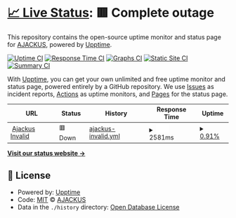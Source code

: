 # [📈 Live Status](https://ajackus.github.io/upptime-monitor): <!--live status--> **🟥 Complete outage**

This repository contains the open-source uptime monitor and status page for [AJACKUS](ajackus.com), powered by [Upptime](https://github.com/upptime/upptime).

[![Uptime CI](https://github.com/ajackus/upptime-monitor/workflows/Uptime%20CI/badge.svg)](https://github.com/ajackus/upptime-monitor/actions?query=workflow%3A%22Uptime+CI%22)
[![Response Time CI](https://github.com/ajackus/upptime-monitor/workflows/Response%20Time%20CI/badge.svg)](https://github.com/ajackus/upptime-monitor/actions?query=workflow%3A%22Response+Time+CI%22)
[![Graphs CI](https://github.com/ajackus/upptime-monitor/workflows/Graphs%20CI/badge.svg)](https://github.com/ajackus/upptime-monitor/actions?query=workflow%3A%22Graphs+CI%22)
[![Static Site CI](https://github.com/ajackus/upptime-monitor/workflows/Static%20Site%20CI/badge.svg)](https://github.com/ajackus/upptime-monitor/actions?query=workflow%3A%22Static+Site+CI%22)
[![Summary CI](https://github.com/ajackus/upptime-monitor/workflows/Summary%20CI/badge.svg)](https://github.com/ajackus/upptime-monitor/actions?query=workflow%3A%22Summary+CI%22)

With [Upptime](https://upptime.js.org), you can get your own unlimited and free uptime monitor and status page, powered entirely by a GitHub repository. We use [Issues](https://github.com/ajackus/upptime-monitor/issues) as incident reports, [Actions](https://github.com/ajackus/upptime-monitor/actions) as uptime monitors, and [Pages](https://ajackus.github.io/upptime-monitor) for the status page.

<!--start: status pages-->
<!-- This summary is generated by Upptime (https://github.com/upptime/upptime) -->
<!-- Do not edit this manually, your changes will be overwritten -->
<!-- prettier-ignore -->
| URL | Status | History | Response Time | Uptime |
| --- | ------ | ------- | ------------- | ------ |
| <img alt="" src="https://favicons.githubusercontent.com/ajackus.com" height="13"> [Ajackus Invalid](https://ajackus.com) | 🟥 Down | [ajackus-invalid.yml](https://github.com/ajackus/upptime-monitor/commits/HEAD/history/ajackus-invalid.yml) | <details><summary><img alt="Response time graph" src="./graphs/ajackus-invalid/response-time-week.png" height="20"> 2581ms</summary><br><a href="https://ajackus.github.io/upptime-monitor/history/ajackus-invalid"><img alt="Response time 2581" src="https://img.shields.io/endpoint?url=https%3A%2F%2Fraw.githubusercontent.com%2Fajackus%2Fupptime-monitor%2FHEAD%2Fapi%2Fajackus-invalid%2Fresponse-time.json"></a><br><a href="https://ajackus.github.io/upptime-monitor/history/ajackus-invalid"><img alt="24-hour response time 2581" src="https://img.shields.io/endpoint?url=https%3A%2F%2Fraw.githubusercontent.com%2Fajackus%2Fupptime-monitor%2FHEAD%2Fapi%2Fajackus-invalid%2Fresponse-time-day.json"></a><br><a href="https://ajackus.github.io/upptime-monitor/history/ajackus-invalid"><img alt="7-day response time 2581" src="https://img.shields.io/endpoint?url=https%3A%2F%2Fraw.githubusercontent.com%2Fajackus%2Fupptime-monitor%2FHEAD%2Fapi%2Fajackus-invalid%2Fresponse-time-week.json"></a><br><a href="https://ajackus.github.io/upptime-monitor/history/ajackus-invalid"><img alt="30-day response time 2581" src="https://img.shields.io/endpoint?url=https%3A%2F%2Fraw.githubusercontent.com%2Fajackus%2Fupptime-monitor%2FHEAD%2Fapi%2Fajackus-invalid%2Fresponse-time-month.json"></a><br><a href="https://ajackus.github.io/upptime-monitor/history/ajackus-invalid"><img alt="1-year response time 2581" src="https://img.shields.io/endpoint?url=https%3A%2F%2Fraw.githubusercontent.com%2Fajackus%2Fupptime-monitor%2FHEAD%2Fapi%2Fajackus-invalid%2Fresponse-time-year.json"></a></details> | <details><summary><a href="https://ajackus.github.io/upptime-monitor/history/ajackus-invalid">0.91%</a></summary><a href="https://ajackus.github.io/upptime-monitor/history/ajackus-invalid"><img alt="All-time uptime 0.91%" src="https://img.shields.io/endpoint?url=https%3A%2F%2Fraw.githubusercontent.com%2Fajackus%2Fupptime-monitor%2FHEAD%2Fapi%2Fajackus-invalid%2Fuptime.json"></a><br><a href="https://ajackus.github.io/upptime-monitor/history/ajackus-invalid"><img alt="24-hour uptime 0.91%" src="https://img.shields.io/endpoint?url=https%3A%2F%2Fraw.githubusercontent.com%2Fajackus%2Fupptime-monitor%2FHEAD%2Fapi%2Fajackus-invalid%2Fuptime-day.json"></a><br><a href="https://ajackus.github.io/upptime-monitor/history/ajackus-invalid"><img alt="7-day uptime 0.91%" src="https://img.shields.io/endpoint?url=https%3A%2F%2Fraw.githubusercontent.com%2Fajackus%2Fupptime-monitor%2FHEAD%2Fapi%2Fajackus-invalid%2Fuptime-week.json"></a><br><a href="https://ajackus.github.io/upptime-monitor/history/ajackus-invalid"><img alt="30-day uptime 0.91%" src="https://img.shields.io/endpoint?url=https%3A%2F%2Fraw.githubusercontent.com%2Fajackus%2Fupptime-monitor%2FHEAD%2Fapi%2Fajackus-invalid%2Fuptime-month.json"></a><br><a href="https://ajackus.github.io/upptime-monitor/history/ajackus-invalid"><img alt="1-year uptime 0.91%" src="https://img.shields.io/endpoint?url=https%3A%2F%2Fraw.githubusercontent.com%2Fajackus%2Fupptime-monitor%2FHEAD%2Fapi%2Fajackus-invalid%2Fuptime-year.json"></a></details>

<!--end: status pages-->

[**Visit our status website →**](https://ajackus.github.io/upptime-monitor)

## 📄 License

- Powered by: [Upptime](https://github.com/upptime/upptime)
- Code: [MIT](./LICENSE) © [AJACKUS](ajackus.com)
- Data in the `./history` directory: [Open Database License](https://opendatacommons.org/licenses/odbl/1-0/)
